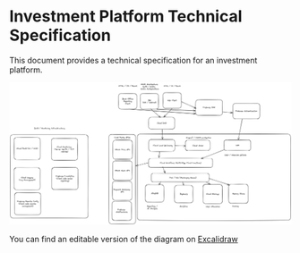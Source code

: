 # Investment Platform Technical Specification

This document provides a technical specification for an investment platform.

![Investment Platform Architectural Diagram](Diagram.png)

You can find an editable version of the diagram on [Excalidraw](https://excalidraw.com/#json=bUXhkgxY_6AZYC_wCA6aO,yZxxG8Z92gR2SQVgeO0Ubw)